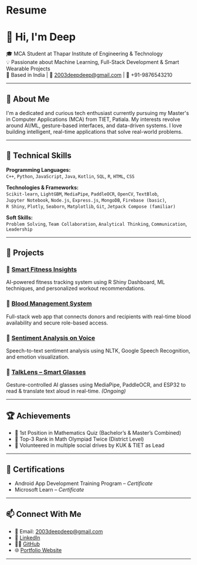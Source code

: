 # Resume
# 👋 Hi, I'm Deep

🎓 MCA Student at Thapar Institute of Engineering & Technology  
💡 Passionate about Machine Learning, Full-Stack Development & Smart Wearable Projects  
📍 Based in India | 📧 2003deepdeep@gmail.com | 📱 +91-9876543210  

---

## 🚀 About Me

I'm a dedicated and curious tech enthusiast currently pursuing my Master's in Computer Applications (MCA) from TIET, Patiala. My interests revolve around AI/ML, gesture-based interfaces, and data-driven systems. I love building intelligent, real-time applications that solve real-world problems.

---

## 🧠 Technical Skills

**Programming Languages:**  
`C++`, `Python`, `JavaScript`, `Java`, `Kotlin`, `SQL`, `R`, `HTML`, `CSS`

**Technologies & Frameworks:**  
`Scikit-learn`, `LightGBM`, `MediaPipe`, `PaddleOCR`, `OpenCV`, `TextBlob`,  
`Jupyter Notebook`, `Node.js`, `Express.js`, `MongoDB`, `Firebase (basic)`,  
`R Shiny`, `Plotly`, `Seaborn`, `Matplotlib`, `Git`, `Jetpack Compose (familiar)`

**Soft Skills:**  
`Problem Solving`, `Team Collaboration`, `Analytical Thinking`, `Communication`, `Leadership`

---

## 🧩 Projects

### 🔷 [Smart Fitness Insights](#)
AI-powered fitness tracking system using R Shiny Dashboard, ML techniques, and personalized workout recommendations.

### 🔷 [Blood Management System](#)
Full-stack web app that connects donors and recipients with real-time blood availability and secure role-based access.

### 🔷 [Sentiment Analysis on Voice](#)
Speech-to-text sentiment analysis using NLTK, Google Speech Recognition, and emotion visualization.

### 🔷 [TalkLens – Smart Glasses](#)
Gesture-controlled AI glasses using MediaPipe, PaddleOCR, and ESP32 to read & translate text aloud in real-time. *(Ongoing)*

---

## 🏆 Achievements

- 🥇 1st Position in Mathematics Quiz (Bachelor’s & Master’s Combined)
- 🏅 Top-3 Rank in Math Olympiad Twice (District Level)
- 🤝 Volunteered in multiple social drives by KUK & TIET as Lead

---

## 📜 Certifications

- Android App Development Training Program – *Certificate*  
- Microsoft Learn – *Certificate*

---

## 📫 Connect With Me

- 📧 Email: 2003deepdeep@gmail.com  
- 💼 [LinkedIn]([https://www.linkedin.com/in/yourprofile](https://www.linkedin.com/in/deep-332437315/))  
- 🧑‍💻 [GitHub]([https://github.com/yourusername](https://github.com/Deep841))  
- 🌐 [Portfolio Website](https://deep841.github.io/myPortofolio/)

---
